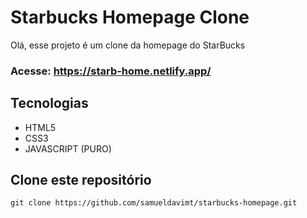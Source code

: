 # Starbucks Homepage Clone

Olá, esse projeto é um clone da homepage do StarBucks

### Acesse: https://starb-home.netlify.app/

## Tecnologias

* HTML5
* CSS3
* JAVASCRIPT (PURO)

## Clone este repositório

```
git clone https://github.com/samueldavimt/starbucks-homepage.git
```
